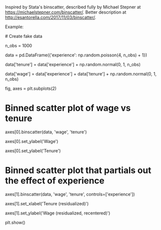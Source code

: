 Inspired by Stata's binscatter, described fully by Michael Stepner at
https://michaelstepner.com/binscatter/.
Better description at http://esantorella.com/2017/11/03/binscatter/.

Example:

<span class="fragment">
# Create fake data

n_obs = 1000

data = pd.DataFrame({'experience': np.random.poisson(4, n_obs) + 1})

data['tenure'] = data['experience'] + np.random.normal(0, 1, n_obs)

data['wage'] = data['experience'] + data['tenure'] + np.random.normal(0, 1, n_obs)

fig, axes = plt.subplots(2)

# Binned scatter plot of wage vs tenure

axes[0].binscatter(data, 'wage', 'tenure')

axes[0].set_ylabel('Wage')

axes[0].set_ylabel('Tenure')

# Binned scatter plot that partials out the effect of experience

axes[1].binscatter(data, 'wage', 'tenure', controls=['experience'])

axes[1].set_xlabel('Tenure (residualized)')

axes[1].set_ylabel('Wage (residualized, recentered)')

plt.show()
</span>

